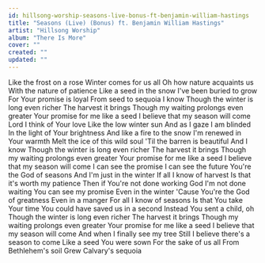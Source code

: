 ```yaml
---
id: hillsong-worship-seasons-live-bonus-ft-benjamin-william-hastings
title: "Seasons (Live) (Bonus) ft. Benjamin William Hastings"
artist: "Hillsong Worship"
album: "There Is More"
cover: ""
created: ""
updated: ""
---
```


Like the frost on a rose
Winter comes for us all
Oh how nature acquaints us
With the nature of patience
Like a seed in the snow
I've been buried to grow
For Your promise is loyal
From seed to sequoia
I know
Though the winter is long even richer
The harvest it brings
Though my waiting prolongs even greater
Your promise for me like a seed
I believe that my season will come
Lord I think of Your love
Like the low winter sun
And as I gaze I am blinded
In the light of Your brightness
And like a fire to the snow
I'm renewed in Your warmth
Melt the ice of this wild soul
'Til the barren is beautiful
And I know
Though the winter is long even richer
The harvest it brings
Though my waiting prolongs even greater
Your promise for me like a seed
I believe that my season will come
I can see the promise
I can see the future
You're the God of seasons
And I'm just in the winter
If all I know of harvest
Is that it's worth my patience
Then if You're not done working
God I'm not done waiting
You can see my promise
Even in the winter
'Cause You're the God of greatness
Even in a manger
For all I know of seasons
Is that You take Your time
You could have saved us in a second
Instead You sent a child, oh
Though the winter is long even richer
The harvest it brings
Though my waiting prolongs even greater
Your promise for me like a seed
I believe that my season will come
And when I finally see my tree
Still I believe there's a season to come
Like a seed You were sown
For the sake of us all
From Bethlehem's soil
Grew Calvary's sequoia